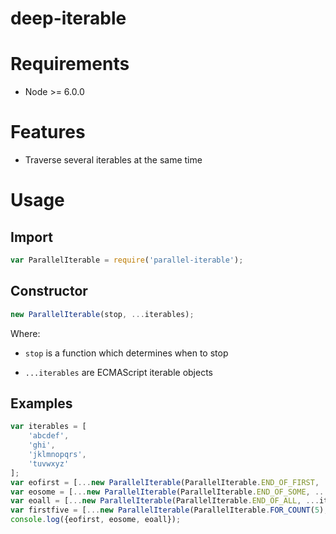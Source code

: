 
# deep-iterable

# Requirements

 * Node >= 6.0.0

# Features

 * Traverse several iterables at the same time

# Usage

## Import

```javascript
var ParallelIterable = require('parallel-iterable');
```

## Constructor

```javascript
new ParallelIterable(stop, ...iterables);
```

Where:

 * `stop` is a function which determines when to stop

 * `...iterables` are ECMAScript iterable objects

## Examples

```javascript
var iterables = [
    'abcdef',
    'ghi',
    'jklmnopqrs',
    'tuvwxyz'
];
var eofirst = [...new ParallelIterable(ParallelIterable.END_OF_FIRST, ...iterables)];
var eosome = [...new ParallelIterable(ParallelIterable.END_OF_SOME, ...iterables)];
var eoall = [...new ParallelIterable(ParallelIterable.END_OF_ALL, ...iterables)];
var firstfive = [...new ParallelIterable(ParallelIterable.FOR_COUNT(5), ...iterables)];
console.log({eofirst, eosome, eoall});
```
